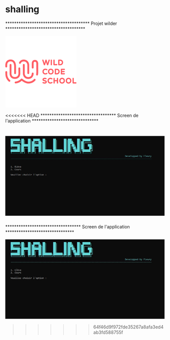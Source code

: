 # shalling
************************************** Projet wilder ************************************

![Shalling](asset/logo_wild.png)

<<<<<<< HEAD
********************************** Screen de l'application ******************************

![Shalling](asset/screen.png)
=======
********************************** Screen de l'application *******************************

![Shalling](asset/screen.png)
>>>>>>> 64f46d9f972fde35267a8afa3ed4ab3fd588755f
